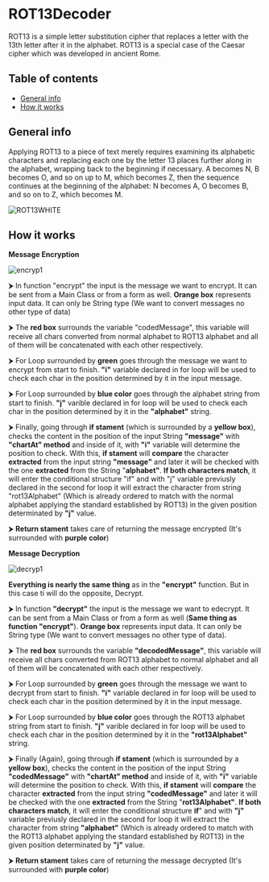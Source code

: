 # ROT13Decoder
ROT13 is a simple letter substitution cipher that replaces a letter with the 13th letter after it in the alphabet. ROT13 is a special case of the Caesar cipher which was developed in ancient Rome.
## Table of contents
* [General info](#general-info)
* [How it works](#how-it-works)

## General info
Applying ROT13 to a piece of text merely requires examining its alphabetic characters and replacing each one by the letter 13 places further along in the alphabet, wrapping back to the beginning if necessary. A becomes N, B becomes O, and so on up to M, which becomes Z, then the sequence continues at the beginning of the alphabet: N becomes A, O becomes B, and so on to Z, which becomes M.

![ROT13WHITE](https://user-images.githubusercontent.com/63917673/98718239-78908f00-238e-11eb-8873-443c9853b01c.png)
## How it works
**Message Encryption**

![encryp1](https://user-images.githubusercontent.com/63917673/98723659-f8b8f380-2392-11eb-978f-03bfd7080622.png)

⮞ In function "encrypt" the input is the message we want to encrypt. It can be sent from a Main Class or from a form as well. **Orange box** represents input data. It can only be String type (We want to convert messages no other type of data)

⮞ The **red box** surrounds the variable "codedMessage", this variable will receive all chars converted from normal alphabet to ROT13 alphabet and all of them will be concatenated with each other respectively.

⮞ For Loop surrounded by **green** goes through the message we want to encrypt from start to finish. **"i"** variable declared in for loop will be used to check each char in the position determined by it in the input message. 

⮞ For Loop surrounded by **blue color** goes through the alphabet string from start to finish. **"j"** varible declared in for loop will be used to check each char in the position determined by it in the **"alphabet"** string.

⮞ Finally, going through **if stament** (which is surrounded by a **yellow box**), checks the content in the position of the input String **"message"** with **"chartAt" method** and inside of it, with **"i"** variable will determine the position to check. With this, **if stament** will **compare** the character **extracted** from the input string **"message"** and later it will be checked with the one **extracted** from the String "**alphabet"**. **If both characters match**, it will enter the conditional structure "if" and with "j" variable previusly declared in the second for loop it will extract the character from string "rot13Alphabet" (Which is already ordered to match with the normal alphabet applying the standard established by ROT13) in the given position determinated by **"j"** value.

⮞ **Return stament** takes care of returning the message encrypted (It's surrounded with **purple color**)

**Message Decryption**

![decryp1](https://user-images.githubusercontent.com/63917673/98724507-29e5f380-2394-11eb-908c-4bebbaac37ec.png)

**Everything is nearly the same thing** as in the **"encrypt"** function. But in this case ti will do the opposite, Decrypt.

⮞ In function **"decrypt"** the input is the message we want to edecrypt. It can be sent from a Main Class or from a form as well (**Same thing as function "encrypt"**). **Orange box** represents input data. It can only be String type (We want to convert messages no other type of data).

⮞ The **red box** surrounds the variable **"decodedMessage"**, this variable will receive all chars converted from ROT13 alphabet to normal alphabet and all of them will be concatenated with each other respectively. 

⮞ For Loop surrounded by **green** goes through the message we want to decrypt from start to finish. **"i"** variable declared in for loop will be used to check each char in the position determined by it in the input message. 

⮞ For Loop surrounded by **blue color** goes through the ROT13 alphabet string from start to finish. **"j"** varible declared in for loop will be used to check each char in the position determined by it in the **"rot13Alphabet"** string.

⮞ Finally (Again), going through **if stament** (which is surrounded by a **yellow box**), checks the content in the position of the input String **"codedMessage"** with **"chartAt" method** and inside of it, with **"i"** variable will determine the position to check. With this, **if stament** will **compare** the character **extracted** from the input string **"codedMessage"** and later it will be checked with the one **extracted** from the String "**rot13Alphabet"**. **If both characters match**, it will enter the conditional structure **if**" and with **"j"** variable previusly declared in the second for loop it will extract the character from string **"alphabet"** (Which is already ordered to match with the ROT13 alphabet applying the standard established by ROT13) in the given position determinated by **"j"** value.

⮞ **Return stament** takes care of returning the message decrypted (It's surrounded with **purple color**)
